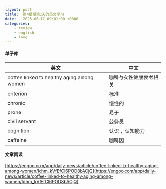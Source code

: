 ```yaml
---
layout: post
title:  第4星期第2天的英文学习
date:   2025-06-17 09:01:00 +0800
categories: 
    - review
    - english
    - lang
---
```


#### 单子库

英文 | 中文
-- | --
coffee linked to healthy aging among women | 咖啡与女性健康衰老相关
criterion | 标准
chronic | 慢性的
prone | 易于
civil servant | 公务员
cognition | 认识 ，认知能力
caffeine | 咖啡因

#### 文章阅读

[https://engoo.com/app/daily-news/article/coffee-linked-to-healthy-aging-among-women/Idhm_kVfEfCl6POD8bACjQ](https://engoo.com/app/daily-news/article/coffee-linked-to-healthy-aging-among-women/Idhm_kVfEfCl6POD8bACjQ)